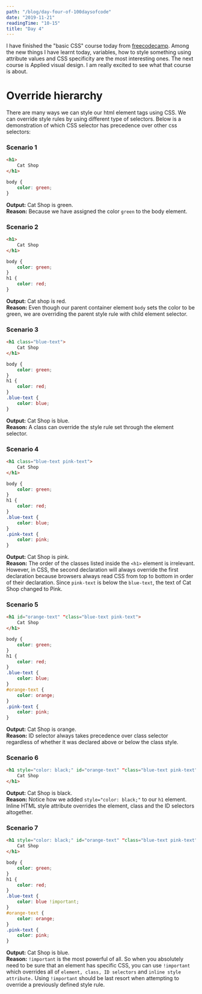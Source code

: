 ```yaml
---
path: "/blog/day-four-of-100daysofcode"
date: "2019-11-21"
readingTime: "10-15"
title: "Day 4"
---
```


I have finished the "basic CSS" course today from [freecodecamp](https://www.freecodecamp.org/suborna). Among the new things I have learnt today, variables, how to style something using attribute values and CSS specificity are the most interesting ones. The next course is Applied visual design. I am really excited to see what that course is about.

# Override hierarchy 

There are many ways we can style our html element tags using CSS. We can override style rules by using different type of selectors. Below is a demonstration of which CSS selector has precedence over other css selectors: 

### Scenario 1
```html
<h1>
    Cat Shop
</h1>
```

``` css
body {
    color: green;
} 
```
**Output:** Cat Shop is green. </br>
**Reason:** Because we have assigned the color `green` to the body element. 

### Scenario 2
```html
<h1>
    Cat Shop
</h1>
```

``` css
body {
    color: green;
} 
h1 {
    color: red;
}
```
**Output:** Cat shop is red. </br>
**Reason:** Even though our parent container element `body` sets the color to be green, we are overriding the parent style rule with child element selector.

### Scenario 3

```html
<h1 class="blue-text">
    Cat Shop
</h1>
```

```css
body {
    color: green;
} 
h1 {
    color: red;
}
.blue-text {
    color: blue;
}
```

**Output:** Cat Shop is blue.  
**Reason:** A class can override the style rule set through the element selector.

### Scenario 4

```html
<h1 class="blue-text pink-text">
    Cat Shop
</h1>
```

```css
body {
    color: green;
} 
h1 {
    color: red;
}
.blue-text {
    color: blue;
}
.pink-text {
    color: pink;
}
```

**Output:** Cat Shop is pink.  
**Reason:** The order of the classes listed inside the `<h1>` element is irrelevant. However, in CSS, the second declaration will always override the first declaration because browsers always read CSS from top to bottom in order of their declaration. Since `pink-text` is below the `blue-text`, the text of Cat Shop changed to Pink. 

### Scenario 5

```html
<h1 id="orange-text" "class="blue-text pink-text">
    Cat Shop
</h1>
```

```css
body {
    color: green;
}
h1 {
    color: red;
}
.blue-text {
    color: blue;
}
#orange-text {
    color: orange;
}
.pink-text {
    color: pink;
}
```

**Output:** Cat Shop is orange.  
**Reason:** ID selector always takes precedence over class selector regardless of whether it was declared above or below the class style. 

### Scenario 6

``` html
<h1 style="color: black;" id="orange-text" "class="blue-text pink-text">
    Cat Shop
</h1>
```

**Output:** Cat Shop is black.  
**Reason:** Notice how we added `style="color: black;"` to our `h1` element. Inline HTML style attribute overrides the element, class and the ID selectors altogether.

### Scenario 7

``` html
<h1 style="color: black;" id="orange-text" "class="blue-text pink-text">
    Cat Shop
</h1>
```

```css
body {
    color: green;
} 
h1 {
    color: red;
}
.blue-text {
    color: blue !important;
}
#orange-text {
    color: orange;
}
.pink-text {
    color: pink;
}
```

**Output:** Cat Shop is blue.  
**Reason:** `!important` is the most powerful of all. So when you absolutely need to be sure that an element has specific CSS, you can use `!important` which overrides all of `element, class, ID selectors` and `inline style attribute.` Using `!important` should be last resort when attempting to override a previously defined style rule.

</section>




